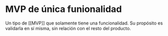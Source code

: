 # MVP de única funionalidad
Un tipo de [[MVP]] que solamente tiene una funcionalidad. Su propósito es validarla en sí misma, sin relación con el resto del producto.
